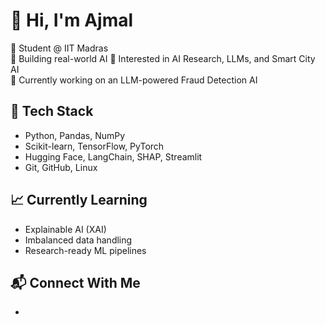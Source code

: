 # 👋 Hi, I'm Ajmal

🚀 Student @ IIT Madras  
🧠 Building real-world AI 
💼 Interested in AI Research, LLMs, and Smart City AI  
📌 Currently working on an LLM-powered Fraud Detection AI

## 🔧 Tech Stack  
- Python, Pandas, NumPy  
- Scikit-learn, TensorFlow, PyTorch  
- Hugging Face, LangChain, SHAP, Streamlit  
- Git, GitHub, Linux  

## 📈 Currently Learning  
- Explainable AI (XAI)  
- Imbalanced data handling  
- Research-ready ML pipelines

## 📬 Connect With Me  
- [LinkedIn]: (https://www.linkedin.com/in/ajmal-m-282670284) 


